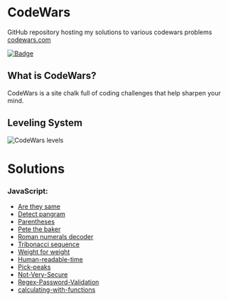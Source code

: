 # CodeWars

GitHub repository hosting my solutions to various codewars problems
[codewars.com](https://www.codewars.com/)

[![Badge](https://www.codewars.com/users/hajimenojosh/badges/large)](https://www.codewars.com/users/hajimenojosh)

## What is CodeWars?
CodeWars is a site chalk full of coding challenges that help sharpen your mind.

## Leveling System

![CodeWars levels](https://i.imgur.com/Vm77XMv.png)

# Solutions

### JavaScript:
*   [Are they same](https://www.codewars.com/kata/550498447451fbbd7600041c/)
*   [Detect pangram](https://www.codewars.com/kata/545cedaa9943f7fe7b000048/)
*   [Parentheses](https://www.codewars.com/kata/52774a314c2333f0a7000688/)
*   [Pete the baker](https://www.codewars.com/kata/525c65e51bf619685c000059)
*   [Roman numerals decoder](https://www.codewars.com/kata/51b6249c4612257ac0000005)
*   [Tribonacci sequence](https://www.codewars.com/kata/556deca17c58da83c00002db/)
*   [Weight for weight](https://www.codewars.com/kata/55c6126177c9441a570000cc/)
*   [Human-readable-time](https://www.codewars.com/kata/52685f7382004e774f0001f7)
*   [Pick-peaks](https://www.codewars.com/kata/5279f6fe5ab7f447890006a7/)
*   [Not-Very-Secure](https://www.codewars.com/kata/526dbd6c8c0eb53254000110/javascript)
*   [Regex-Password-Validation](https://www.codewars.com/kata/52e1476c8147a7547a000811/javascript)
*   [calculating-with-functions](https://www.codewars.com/kata/525f3eda17c7cd9f9e000b39/javascript)
